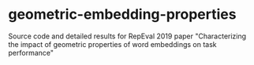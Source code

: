 # geometric-embedding-properties
Source code and detailed results for RepEval 2019 paper "Characterizing the impact of geometric properties of word embeddings on task performance"
